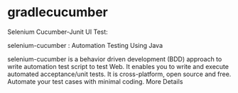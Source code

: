 # gradlecucumber
Selenium Cucumber-Junit UI Test:

selenium-cucumber : Automation Testing Using Java

selenium-cucumber is a behavior driven development (BDD) approach to write automation test script to test Web. 
It enables you to write and execute automated acceptance/unit tests. It is cross-platform, open source and free. 
Automate your test cases with minimal coding. More Details
